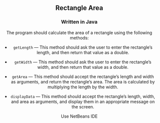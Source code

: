 <div align="center">

## Rectangle Area

### Written in Java 

The program should calculate the area of a rectangle using the following methods:

- `getLength` — This method should ask the user to enter the rectangle’s length, and then return that value as a double.

- `getWidth` — This method should ask the user to enter the rectangle’s width, and then return that value as a double.

- `getArea` — This method should accept the rectangle’s length and width as arguments, and return the rectangle’s area. The area is calculated by multiplying the length by the width.

- `displayData` — This method should accept the rectangle’s length, width, and area as arguments, and display them in an appropriate message on the screen.


 Use NetBeans IDE

</div>
